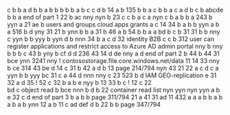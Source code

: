 c
b
b
a
d
b
b
a
b
b
b
b
b
a
b
c
c
d
b
14
a
b
135
b
b
a
c
b
b
a
c
a
d
b
c
b
abcde
b
b
a     end of part 1
22
b
ac
nny
nyn
b
23
c
c
b
a
c
a
nyn
c
b
a
b
b
a
243
b
yyn
a
21
ae
b
users and groups   cloud apps  grants
a
c
14
34
b
a
b
b
yyn
a
b
a
516
b
d
yny
31
21 
b
ynn
b
b
a
31
b
46
a
b
54
b
b
a
a
bd
b
c
b
31
31
b
b
nny
c
yyn
b
b
yyy
b
yyn
d
b
nnn
34
b
a
c
d
32
identity B2B
c
c
b
312
user can register applications and  restrict access to Azure AD admin portal
nny
b
nny
b
b
b
c
43
b
yny
b
cf
d
d
236
43
14
d
de
nny
a
d end of part 2
b
44
b
44
31
bce
ynn
3241
nny !
contosostorage.file.core.windows.net/data
11
14
33
nny
b
ce
314
43
be
d
14
c
31
b
42
a
d
b
13   page 214/794
nyn
43
21
22
a
c
d
c
a
yyn
b
b
yyy
bc
31
c
a
44
d
nnn
nny
c
23
523
b
d
IAM GEO-replication
e
31
32
a
d
35 ! 52
c
32
b
a
b
e
nyy
b
13
33
b
c !
12
c
22  
bd
c
object read
b
bce
nnn
b
d
b
22
container read list
nyn
yyn
nyn
yyn
a
b
e
32
c
d end of part 3
b
a
b
b  page 311/794
21
a
41
31
ad
11
432
a
a
a
b
b
a
b
a
b
a
b
ynn
12
a
b
11
c
ad
def
d
b
22
b
b  page 347/794
